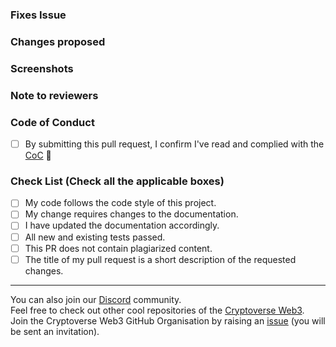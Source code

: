 <!-- If your PR fixes an open issue, use `Closes #23` to link your PR with the issue. #23 stands for the issue number you are fixing -->

### Fixes Issue
<!-- Remove this section if not applicable -->
<!-- Example: Closes #31 -->

### Changes proposed
<!-- List all the proposed changes in your PR -->

### Screenshots
<!-- Add all the screenshots which support your changes -->

### Note to reviewers
<!-- Add notes to reviewers if applicable -->


<!-- --------------- -->
<!-- Mark all the applicable boxes. To mark the box as done follow the following conventions -->
<!--
Correct ways to mark a box:
[x] - Correct; marked as done
[X] - Correct; marked as done

Incorrect ways to mark a box:
[ ] - Incorrect; marked as not done
[x ] - Incorrect;
[ x ] - Incorrect;
[ x] - Incorrect;
-->

### Code of Conduct
- [ ] By submitting this pull request, I confirm I've read and complied with the [CoC](https://github.com/CryptoverseWeb3/Support/blob/main/CODE_OF_CONDUCT.md) 🖖

### Check List (Check all the applicable boxes) <!-- Follow the above conventions to check the box -->
- [ ] My code follows the code style of this project.
- [ ] My change requires changes to the documentation.
- [ ] I have updated the documentation accordingly.
- [ ] All new and existing tests passed.
- [ ] This PR does not contain plagiarized content.
- [ ] The title of my pull request is a short description of the requested changes.

---

You can also join our [Discord](https://discord.gg/WhDry9FWE7) community. <br>
Feel free to check out other cool repositories of the [Cryptoverse Web3](https://github.com/CryptoverseWeb3). <br>
Join the Cryptoverse Web3 GitHub Organisation by raising an [issue](https://github.com/CryptoverseWeb3/Support/issues/new?assignees=&labels=invite+me+to+the+organisation&template=invitation.yml&title=Please+invite+me+to+the+GitHub+Community+Organization) (you will be sent an invitation).
